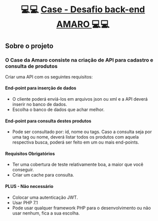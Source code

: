 <h1 align="center">
    💻💻 <a href="#" alt="site do projeto" target="_blank"> Case - Desafio back-end AMARO </a> 💻💻
</h1>

##  Sobre o projeto

    
### O Case da Amaro consiste na criação de API para cadastro e consulta de produtos 

Criar uma API com os seguintes requisitos:

#### End-point para inserção de dados

* O cliente poderá enviá-los em arquivos json ou xml e a API
deverá inserir no banco de dados.
* Escolha o banco de dados que achar melhor.

#### End-point para consulta destes produtos

* Pode ser consultado por: id, nome ou tags. Caso a consulta seja por uma tag ou nome, 
deverá listar todos os produtos com aquela respectiva busca, poderá ser feito em um ou mais end-points.

#### Requisitos Obrigatórios

* Ter uma cobertura de teste relativamente boa, a maior que você conseguir.
* Criar um cache para consulta.


#### PLUS - Não necessário

* Colocar uma autenticação JWT.
* Usar PHP 7.1
* Pode usar qualquer framework PHP para o desenvolvimento ou não usar nenhum, fica a sua escolha.


